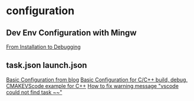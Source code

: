 # configuration
## Dev Env Configuration with Mingw
[From Installation to Debugging](https://jhoplin7259.tistory.com/135)
## task.json launch.json
[Basic Configuration from blog](https://fabxoe.tistory.com/146)
[Basic Configuration for C/C++ build, debug, CMAKE](https://webnautes.tistory.com/1158)[VScode example for C++](https://code.visualstudio.com/docs/cpp/launch-json-reference)
[How to fix warning message "vscode could not find task ~~"](https://velog.io/@renovatio_hyuns/vscode%EC%97%90%EC%84%9C-c%EC%96%B8%EC%96%B4-%EB%94%94%EB%B2%84%EA%B9%85-%EC%8B%9C-%EC%9E%91%EC%97%85%EB%A5%BC-%EC%B0%BE%EC%9D%84-%EC%88%98-%EC%97%86%EC%8A%B5%EB%8B%88%EB%8B%A4-%EC%98%A4%EB%A5%98)
